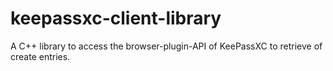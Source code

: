 # keepassxc-client-library
A C++ library to access the browser-plugin-API of KeePassXC to retrieve of create entries.
